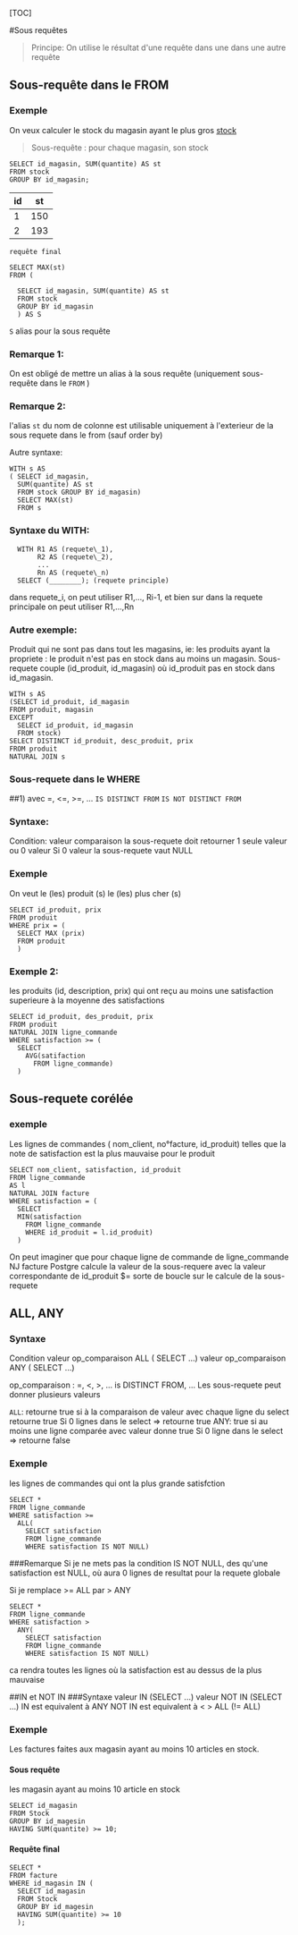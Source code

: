 [TOC]

#Sous requêtes

> Principe:
  On utilise le résultat d'une requête dans une dans une autre requête


## Sous-requête dans le FROM

### Exemple

On veux calculer le stock du magasin ayant le plus gros  <u> stock</u>

> Sous-requête : pour chaque magasin, son stock

```
SELECT id_magasin, SUM(quantite) AS st
FROM stock
GROUP BY id_magasin;
```

| id | st |
|-------|-----|
| 1 | 150 |
| 2 | 193 |

```requête final ```

```
SELECT MAX(st)
FROM (

  SELECT id_magasin, SUM(quantite) AS st
  FROM stock
  GROUP BY id_magasin
  ) AS S
```

```S``` alias pour la sous requête

### Remarque 1:
On est obligé de mettre un alias à la sous requête (uniquement sous-requête dans le ```FROM``` )

### Remarque 2:
l'alias ```st```  du nom de colonne est utilisable uniquement à l'exterieur de la sous requete dans le from
(sauf order by)

Autre syntaxe:

```
WITH s AS
( SELECT id_magasin,
  SUM(quantite) AS st
  FROM stock GROUP BY id_magasin)
  SELECT MAX(st)
  FROM s
```

### Syntaxe du WITH:


```
  WITH R1 AS (requete\_1),
       R2 AS (requete\_2),
       ...
       Rn AS (requete\_n)
  SELECT (________); (requete principle)
```

dans requete\_i, on peut utiliser R1,..., Ri-1, et bien sur dans la requete principale on peut utiliser R1,...,Rn

### Autre exemple:
Produit qui ne sont pas dans tout les magasins, ie: les produits ayant la propriete : le produit n'est pas en stock dans au moins un magasin.
Sous-requete couple (id\_produit, id\_magasin) où id_produit pas en stock dans id_magasin.

```
WITH s AS
(SELECT id_produit, id_magasin
FROM produit, magasin
EXCEPT
  SELECT id_produit, id_magasin
  FROM stock)
SELECT DISTINCT id_produit, desc_produit, prix
FROM produit
NATURAL JOIN s
```

### Sous-requete dans le WHERE
##1) avec =, <=, >=, ...
  ```IS DISTINCT FROM```
  ```IS NOT DISTINCT FROM```


### Syntaxe:
Condition: valeur comparaison
la sous-requete doit retourner 1 seule valeur ou 0 valeur
Si 0 valeur la sous-requete vaut NULL

### Exemple
On veut le (les) produit (s) le (les) plus cher (s)

```
SELECT id_produit, prix
FROM produit
WHERE prix = (
  SELECT MAX (prix)
  FROM produit
  )
```

### Exemple 2:
les produits (id, description, prix) qui ont reçu au moins une satisfaction superieure à la moyenne des satisfactions

```
SELECT id_produit, des_produit, prix
FROM produit
NATURAL JOIN ligne_commande
WHERE satisfaction >= (
  SELECT
    AVG(satifaction
      FROM ligne_commande)
  )
```

## Sous-requete corélée
### exemple
Les lignes de commandes ( nom_client, no°facture, id_produit) telles que la note de satisfaction est la plus mauvaise pour le produit

```
SELECT nom_client, satisfaction, id_produit
FROM ligne_commande
AS l
NATURAL JOIN facture
WHERE satisfaction = (
  SELECT
  MIN(satisfaction
    FROM ligne_commande
    WHERE id_produit = l.id_produit)
  )

```



On peut imaginer que pour chaque ligne de commande de ligne_commande NJ facture Postgre calcule la valeur de la sous-requere avec la valeur correspondante de id_produit $= sorte de boucle sur le calcule de la sous-requete

## ALL, ANY
### Syntaxe

Condition
valeur op_comparaison ALL ( SELECT ...)
valeur op_comparaison ANY ( SELECT ...)

op_comparaison : =, <, >, ...
  is DISTINCT FROM, ...
Les sous-requete peut donner plusieurs valeurs

```ALL```: retourne true si à la comparaison de valeur avec chaque ligne du select retourne true
Si 0 lignes dans le select => retourne true
ANY: true si au moins une ligne comparée avec valeur donne true
Si 0 ligne dans le select => retourne false

### Exemple
les lignes de commandes qui ont la plus grande satisfction

```
SELECT *
FROM ligne_commande
WHERE satisfaction >=
  ALL(
    SELECT satisfaction
    FROM ligne_commande
    WHERE satisfaction IS NOT NULL)
```

###Remarque
Si je ne mets pas la condition IS NOT NULL, des qu'une satisfaction est NULL, où aura 0 lignes de resultat pour la requete globale

Si je remplace >= ALL par > ANY
```
SELECT *
FROM ligne_commande
WHERE satisfaction >
  ANY(
    SELECT satisfaction
    FROM ligne_commande
    WHERE satisfaction IS NOT NULL)
```
ca rendra toutes les lignes où la satisfaction est au dessus de la plus mauvaise

##IN  et NOT IN
###Syntaxe
valeur IN (SELECT ...)
valeur NOT IN (SELECT ...)
IN est equivalent à ANY
NOT IN est equivalent à < > ALL (!= ALL)















### Exemple

Les factures faites aux magasin ayant au moins 10 articles en stock.

#### Sous requête
les magasin ayant au moins 10 article en stock

```
SELECT id_magasin
FROM Stock
GROUP BY id_magesin
HAVING SUM(quantite) >= 10;
```

#### Requête final
```
SELECT *
FROM facture
WHERE id_magasin IN (
  SELECT id_magasin
  FROM Stock
  GROUP BY id_magesin
  HAVING SUM(quantite) >= 10
  );
```
